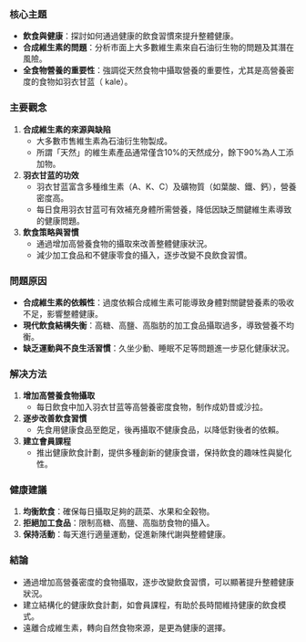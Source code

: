 ### 核心主題
- **飲食與健康**：探討如何通過健康的飲食習慣來提升整體健康。
- **合成維生素的問題**：分析市面上大多數維生素來自石油衍生物的問題及其潛在風險。
- **全食物營養的重要性**：強調從天然食物中攝取營養的重要性，尤其是高營養密度的食物如羽衣甘蓝（ kale）。

### 主要觀念
1. **合成維生素的來源與缺陷**
   - 大多數市售維生素為石油衍生物製成。
   - 所謂「天然」的維生素產品通常僅含10%的天然成分，餘下90%為人工添加物。
2. **羽衣甘蓝的功效**
   - 羽衣甘蓝富含多種维生素（A、K、C）及礦物質（如葉酸、鐵、鈣），營養密度高。
   - 每日食用羽衣甘蓝可有效補充身體所需營養，降低因缺乏關鍵維生素導致的健康問題。
3. **飲食策略與習慣**
   - 通過增加高營養食物的攝取來改善整體健康狀況。
   - 減少加工食品和不健康零食的攝入，逐步改變不良飲食習慣。

### 問題原因
- **合成維生素的依賴性**：過度依賴合成維生素可能導致身體對關鍵營養素的吸收不足，影響整體健康。
- **現代飲食結構失衡**：高糖、高鹽、高脂肪的加工食品攝取過多，導致營養不均衡。
- **缺乏運動與不良生活習慣**：久坐少動、睡眠不足等問題進一步惡化健康狀況。

### 解决方法
1. **增加高營養食物攝取**
   - 每日飲食中加入羽衣甘蓝等高營養密度食物，制作成奶昔或沙拉。
2. **逐步改善飲食習慣**
   - 先食用健康食品至飽足，後再攝取不健康食品，以降低對後者的依賴。
3. **建立會員課程**
   - 推出健康飲食計劃，提供多種創新的健康食谱，保持飲食的趣味性與變化性。

### 健康建議
1. **均衡飲食**：確保每日攝取足夠的蔬菜、水果和全穀物。
2. **拒絕加工食品**：限制高糖、高鹽、高脂肪食物的攝入。
3. **保持活動**：每天進行適量運動，促進新陳代謝與整體健康。

### 結論
- 通過增加高營養密度的食物攝取，逐步改變飲食習慣，可以顯著提升整體健康狀況。
- 建立結構化的健康飲食計劃，如會員課程，有助於長時間維持健康的飲食模式。
- 遠離合成維生素，轉向自然食物來源，是更為健康的選擇。